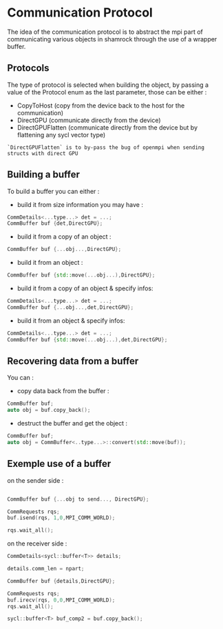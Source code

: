 # Communication Protocol



The idea of the communication protocol is to abstract the mpi part of communicating various objects in shamrock through the use of a wrapper buffer.


## Protocols

The type of protocol is selected when building the object, by passing a value of the Protocol enum as the last parameter, those can be either : 
 - CopyToHost (copy from the device back to the host for the communication)
 - DirectGPU (communicate directly from the device)
 - DirectGPUFlatten (communicate directly from the device but by flattening any sycl vector type)


```{note}
`DirectGPUFlatten` is to by-pass the bug of openmpi when sending structs with direct GPU
```

## Building a buffer
To build a buffer you can either :

 - build it from size information you may have : 
```cpp
CommDetails<...type...> det = ...;
CommBuffer buf {det,DirectGPU};
```
 - build it from a copy of an object : 
```cpp
CommBuffer buf {...obj...,DirectGPU};
```
 - build it from an object : 
```cpp
CommBuffer buf {std::move(...obj...),DirectGPU};
```
 - build it from a copy of an object & specify infos: 
```cpp
CommDetails<...type...> det = ...;
CommBuffer buf {...obj...,det,DirectGPU};
```
 - build it from an object & specify infos: 
```cpp
CommDetails<...type...> det = ...;
CommBuffer buf {std::move(...obj...),det,DirectGPU};
```

## Recovering data from a buffer

You can : 
- copy data back from the buffer : 
```cpp
CommBuffer buf;
auto obj = buf.copy_back();
```
- destruct the buffer and get the object : 
```cpp
CommBuffer buf;
auto obj = CommBuffer<..type...>::convert(std::move(buf));
```

## Exemple use of a buffer

on the sender side : 
```cpp

CommBuffer buf {...obj to send..., DirectGPU};

CommRequests rqs;
buf.isend(rqs, 1,0,MPI_COMM_WORLD);

rqs.wait_all();

```

on the receiver side : 

```cpp
CommDetails<sycl::buffer<T>> details;

details.comm_len = npart;

CommBuffer buf {details,DirectGPU};

CommRequests rqs;
buf.irecv(rqs, 0,0,MPI_COMM_WORLD);
rqs.wait_all();

sycl::buffer<T> buf_comp2 = buf.copy_back();
```
